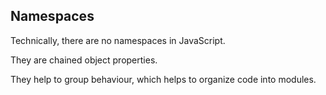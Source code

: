 ## Namespaces

Technically, there are no namespaces in JavaScript. <!-- .element: class="fragment" -->

They are chained object properties. <!-- .element: class="fragment" -->

They help to group behaviour, which helps to organize code into modules. <!-- .element: class="fragment" -->